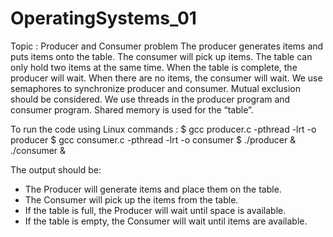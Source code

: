 # OperatingSystems_01
Topic : Producer and Consumer problem 
The producer generates items and puts items onto the table. The consumer 
will pick up items. The table can only hold two items at the same time. 
When the table is complete, the producer will wait. When there are no 
items, the consumer will wait. We use semaphores to synchronize producer 
and consumer.  Mutual exclusion should be considered. We use threads in 
the producer program and consumer program. Shared memory is used for 
the “table”. 

To run the code using Linux commands : 
$ gcc producer.c -pthread -lrt -o producer 
$ gcc consumer.c -pthread -lrt -o consumer 
$ ./producer & ./consumer &  

The output should be: 
- The Producer will generate items and place them on the table.
- The Consumer will pick up the items from the table.
- If the table is full, the Producer will wait until space is available.
- If the table is empty, the Consumer will wait until items are available.
